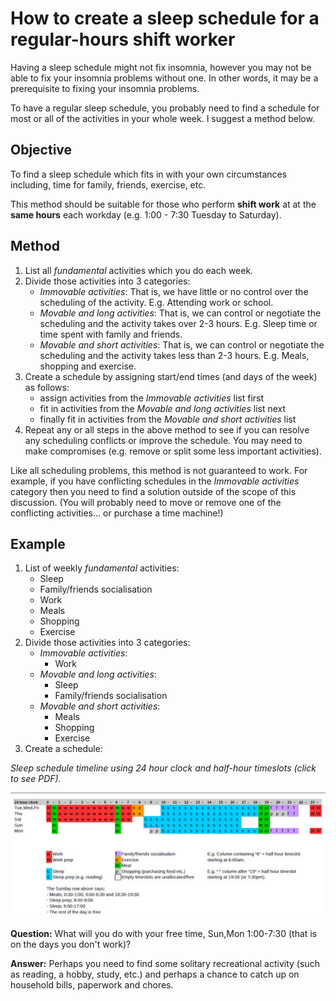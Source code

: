 # How to create a sleep schedule for a regular-hours shift worker

Having a sleep schedule might not fix insomnia, however you may not be
able to fix your insomnia problems without one. In other words, it may
be a prerequisite to fixing your insomnia problems.

To have a regular sleep schedule, you probably need to find a schedule
for most or all of the activities in your whole week. I suggest a method
below.

## Objective

To find a sleep schedule which fits in with your own circumstances
including, time for family, friends, exercise, etc.

This method should be suitable for those who perform **shift work** at
at the **same hours** each workday (e.g. 1:00 - 7:30 Tuesday to Saturday).

## Method

1. List all *fundamental* activities which you do each week.
1. Divide those activities into 3 categories:
   - *Immovable activities*: That is, we have little or no control over
     the scheduling of the activity. E.g. Attending work or school.
   - *Movable and long activities*: That is, we can control or negotiate
     the scheduling and the activity takes over 2-3 hours.  E.g. Sleep
     time or time spent with family and friends.
   - *Movable and short activities*: That is, we can control or negotiate
     the scheduling and the activity takes less than 2-3 hours.
     E.g. Meals, shopping and exercise.
1. Create a schedule by assigning start/end times (and days of the week)
   as follows:
   - assign activities from the *Immovable activities* list first
   - fit in activities from the *Movable and long activities* list next
   - finally fit in activities from the *Movable and short activities*
     list
1. Repeat any or all steps in the above method to see if you can
   resolve any scheduling conflicts or improve the schedule. You
   may need to make compromises (e.g. remove or split some less
   important activities).

Like all scheduling problems, this method is not guaranteed to work.
For example, if you have conflicting schedules in the *Immovable
activities* category then you need to find a solution outside of the
scope of this discussion. (You will probably need to move or remove 
one of the conflicting activities... or purchase a time machine!)

## Example

1. List of weekly *fundamental* activities:
   - Sleep
   - Family/friends socialisation
   - Work
   - Meals
   - Shopping
   - Exercise
1. Divide those activities into 3 categories:
   - *Immovable activities*:
     + Work
   - *Movable and long activities*:
     + Sleep
     + Family/friends socialisation
   - *Movable and short activities*:
     + Meals
     + Shopping
     + Exercise
1. Create a schedule:

*Sleep schedule timeline using 24 hour clock and half-hour timeslots
(click to see PDF).*

[<img src="assets/WeeklySched_sm.jpg" />](assets/WeeklySched.pdf)



**Question:** What will you do with your free time, Sun,Mon 1:00-7:30
(that is on the days you don't work)?

**Answer:** Perhaps you need to find some solitary recreational
activity (such as reading, a hobby, study, etc.) and perhaps a
chance to catch up on household bills, paperwork and chores.

